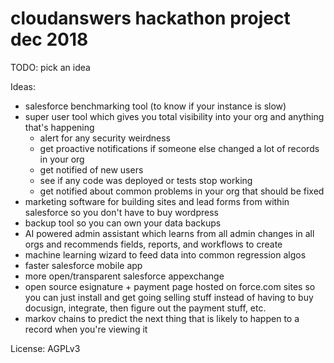 # cloudanswers hackathon project dec 2018

TODO: pick an idea

Ideas:

- salesforce benchmarking tool (to know if your instance is slow)
- super user tool which gives you total visibility into your org and anything that's happening
  - alert for any security weirdness
  - get proactive notifications if someone else changed a lot of records in your org
  - get notified of new users 
  - see if any code was deployed or tests stop working
  - get notified about common problems in your org that should be fixed
- marketing software for building sites and lead forms from within salesforce so you don't have to buy wordpress
- backup tool so you can own your data backups
- AI powered admin assistant which learns from all admin changes in all orgs and recommends fields, reports, and workflows to create
- machine learning wizard to feed data into common regression algos
- faster salesforce mobile app
- more open/transparent salesforce appexchange 
- open source esignature + payment page hosted on force.com sites so you can just install and get going selling stuff instead of having to buy docusign, integrate, then figure out the payment stuff, etc.  
- markov chains to predict the next thing that is likely to happen to a record when you're viewing it

License: AGPLv3
